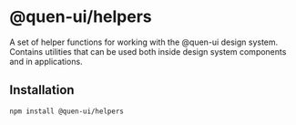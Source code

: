 # @quen-ui/helpers

A set of helper functions for working with the @quen-ui design system.
Contains utilities that can be used both inside design system components and in applications.

## Installation

```bash
npm install @quen-ui/helpers
```
